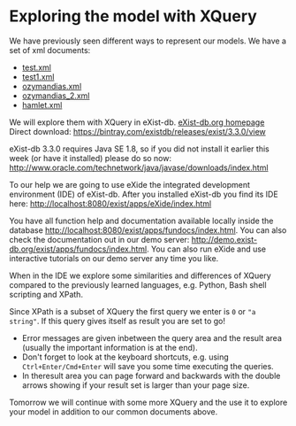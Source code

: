 # Exploring the model with XQuery
We have previously seen different ways to represent our models.
We have a set of xml documents:


* [test.xml](test.xml)
* [test1.xml](test1.xml)
* [ozymandias.xml](ozymandias.xml)
* [ozymandias_2.xml](ozymandias_2.xml)
* [hamlet.xml](hamlet.xml)

We will explore them with XQuery in eXist-db. [eXist-db.org homepage](http://exist-db.org/exist/apps/homepage/index.html)
Direct download: <https://bintray.com/existdb/releases/exist/3.3.0/view>

eXist-db 3.3.0 requires Java SE 1.8, so if you did not install it earlier this week (or have it installed) please do so now: <http://www.oracle.com/technetwork/java/javase/downloads/index.html> 

To our help we are going to use eXide the integrated development environment (IDE) of eXist-db. 
After you installed eXist-db you find its IDE here: <http://localhost:8080/exist/apps/eXide/index.html>

You have all function help and documentation available locally inside the database <http://localhost:8080/exist/apps/fundocs/index.html>. You can also check the documentation out in our demo server: <http://demo.exist-db.org/exist/apps/fundocs/index.html>. You can also run eXide and use interactive tutorials on our demo server any time you like.

When in the IDE we explore some similarities and differences of XQuery compared to the previously learned languages, e.g. Python, Bash shell scripting and XPath. 

Since XPath is a subset of XQuery the first query we enter is `0` or `"a string"`. If this query gives itself as result you are set to go!

* Error messages are given inbetween the query area and the result area (usually the important information is at the end).  
* Don't forget to look at the keyboard shortcuts, e.g. using `Ctrl+Enter/Cmd+Enter` will save you some time executing the queries.
* In theresult area you can page forward and backwards with the double arrows showing if your result set is larger than your page size.

Tomorrow we will continue with some more XQuery and the use it to explore your model in addition to our common documents above.
